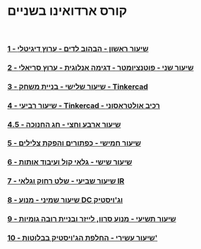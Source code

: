 # קורס ארדואינו בשניים
<br>

### [1 - שיעור ראשון - הבהוב לדים - ערוץ דיגיטלי](Lesson_01/Lesson_01.md)


### [2 - שיעור שני - פוטנציומטר - דגימה אנלוגית - ערוץ סריאלי](Lesson_02/Lesson_02.md)


### [3 - שיעור שלישי - בניית משחק - Tinkercad](Lesson_03/Lesson_03.md)


### [4 - שיעור רביעי - Tinkercad - רכיב אולטראסוני](Lesson_04/Lesson_04.md)


### [4.5 - שיעור ארבע וחצי - חג החנוכה](Lesson_04.5-Hanuka/Lesson_04.5-Hanuka.md)


### [5 - שיעור חמישי - כפתורים והפקת צלילים](Lesson_05/Lesson_05.md)


### [6 -  שיעור שישי - גלאי קול ועיבוד אותות](Lesson_06/Lesson_06.md)


### [7 - שיעור שביעי - שלט רחוק וגלאי IR ](Lesson_07/Lesson_07.md)


### [8 - שיעור שמיני - מנוע DC וג'ויסטיק ](Lesson_08/Lesson_08.md)

### [9 - שיעור תשיעי - מנוע סרוו, לייזר ובניית רובה גומיות ](Lesson_09/Lesson_09.md)

### [10 - שיעור עשירי - החלפת הג'ויסטיק בבלוטות' ](Lesson_10/Lesson_10.md)

<br><br>
